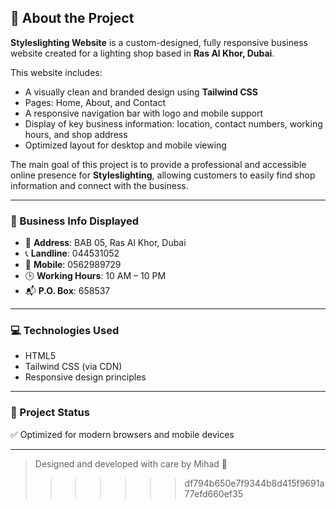 
## 🧾 About the Project

**Styleslighting Website** is a custom-designed, fully responsive business website created for a lighting shop based in **Ras Al Khor, Dubai**.

This website includes:
- A visually clean and branded design using **Tailwind CSS**
- Pages: Home, About, and Contact
- A responsive navigation bar with logo and mobile support
- Display of key business information: location, contact numbers, working hours, and shop address
- Optimized layout for desktop and mobile viewing

The main goal of this project is to provide a professional and accessible online presence for **Styleslighting**, allowing customers to easily find shop information and connect with the business.

---

### 🏪 Business Info Displayed

- 📍 **Address**: BAB 05, Ras Al Khor, Dubai  
- 📞 **Landline**: 044531052  
- 📱 **Mobile**: 0562989729  
- 🕒 **Working Hours**: 10 AM – 10 PM  
- 📬 **P.O. Box**: 658537  

---

### 💻 Technologies Used

- HTML5
- Tailwind CSS (via CDN)
- Responsive design principles

---

### 🚀 Project Status


✅ Optimized for modern browsers and mobile devices

---

> Designed and developed with care by Mihad 🌟
>>>>>>> df794b650e7f9344b8d415f9691a77efd660ef35
